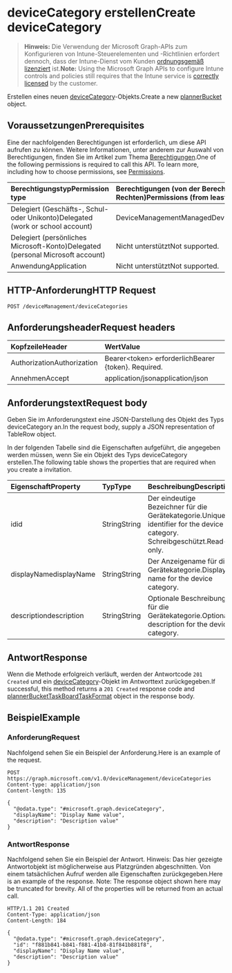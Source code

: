 # <a name="create-devicecategory"></a><span data-ttu-id="14db1-101">deviceCategory erstellen</span><span class="sxs-lookup"><span data-stu-id="14db1-101">Create deviceCategory</span></span>

> <span data-ttu-id="14db1-102">**Hinweis:** Die Verwendung der Microsoft Graph-APIs zum Konfigurieren von Intune-Steuerelementen und -Richtlinien erfordert dennoch, dass der Intune-Dienst vom Kunden [ordnungsgemäß lizenziert](https://go.microsoft.com/fwlink/?linkid=839381) ist.</span><span class="sxs-lookup"><span data-stu-id="14db1-102">**Note:** Using the Microsoft Graph APIs to configure Intune controls and policies still requires that the Intune service is [correctly licensed](https://go.microsoft.com/fwlink/?linkid=839381) by the customer.</span></span>

<span data-ttu-id="14db1-103">Erstellen eines neuen [deviceCategory](../resources/intune_onboarding_devicecategory.md)-Objekts.</span><span class="sxs-lookup"><span data-stu-id="14db1-103">Create a new [plannerBucket](../resources/intune_onboarding_devicecategory.md) object.</span></span>
## <a name="prerequisites"></a><span data-ttu-id="14db1-104">Voraussetzungen</span><span class="sxs-lookup"><span data-stu-id="14db1-104">Prerequisites</span></span>
<span data-ttu-id="14db1-p101">Eine der nachfolgenden Berechtigungen ist erforderlich, um diese API aufrufen zu können. Weitere Informationen, unter anderem zur Auswahl von Berechtigungen, finden Sie im Artikel zum Thema [Berechtigungen](../../../concepts/permissions_reference.md).</span><span class="sxs-lookup"><span data-stu-id="14db1-p101">One of the following permissions is required to call this API. To learn more, including how to choose permissions, see [Permissions](../../../concepts/permissions_reference.md).</span></span>

|<span data-ttu-id="14db1-107">Berechtigungstyp</span><span class="sxs-lookup"><span data-stu-id="14db1-107">Permission type</span></span>|<span data-ttu-id="14db1-108">Berechtigungen (von der Berechtigung mit den meisten Rechten zu der mit den wenigsten Rechten)</span><span class="sxs-lookup"><span data-stu-id="14db1-108">Permissions (from least to most privileged)</span></span>|
|:---|:---|
|<span data-ttu-id="14db1-109">Delegiert (Geschäfts-, Schul- oder Unikonto)</span><span class="sxs-lookup"><span data-stu-id="14db1-109">Delegated (work or school account)</span></span>|<span data-ttu-id="14db1-110">DeviceManagementManagedDevices.ReadWrite.All</span><span class="sxs-lookup"><span data-stu-id="14db1-110">DeviceManagementManagedDevices.ReadWrite.All</span></span>|
|<span data-ttu-id="14db1-111">Delegiert (persönliches Microsoft-Konto)</span><span class="sxs-lookup"><span data-stu-id="14db1-111">Delegated (personal Microsoft account)</span></span>|<span data-ttu-id="14db1-112">Nicht unterstützt</span><span class="sxs-lookup"><span data-stu-id="14db1-112">Not supported.</span></span>|
|<span data-ttu-id="14db1-113">Anwendung</span><span class="sxs-lookup"><span data-stu-id="14db1-113">Application</span></span>|<span data-ttu-id="14db1-114">Nicht unterstützt</span><span class="sxs-lookup"><span data-stu-id="14db1-114">Not supported.</span></span>|

## <a name="http-request"></a><span data-ttu-id="14db1-115">HTTP-Anforderung</span><span class="sxs-lookup"><span data-stu-id="14db1-115">HTTP Request</span></span>
<!-- {
  "blockType": "ignored"
}
-->
``` http
POST /deviceManagement/deviceCategories
```

## <a name="request-headers"></a><span data-ttu-id="14db1-116">Anforderungsheader</span><span class="sxs-lookup"><span data-stu-id="14db1-116">Request headers</span></span>
|<span data-ttu-id="14db1-117">Kopfzeile</span><span class="sxs-lookup"><span data-stu-id="14db1-117">Header</span></span>|<span data-ttu-id="14db1-118">Wert</span><span class="sxs-lookup"><span data-stu-id="14db1-118">Value</span></span>|
|:---|:---|
|<span data-ttu-id="14db1-119">Authorization</span><span class="sxs-lookup"><span data-stu-id="14db1-119">Authorization</span></span>|<span data-ttu-id="14db1-120">Bearer&lt;token&gt; erforderlich</span><span class="sxs-lookup"><span data-stu-id="14db1-120">Bearer {token}. Required.</span></span>|
|<span data-ttu-id="14db1-121">Annehmen</span><span class="sxs-lookup"><span data-stu-id="14db1-121">Accept</span></span>|<span data-ttu-id="14db1-122">application/json</span><span class="sxs-lookup"><span data-stu-id="14db1-122">application/json</span></span>|

## <a name="request-body"></a><span data-ttu-id="14db1-123">Anforderungstext</span><span class="sxs-lookup"><span data-stu-id="14db1-123">Request body</span></span>
<span data-ttu-id="14db1-124">Geben Sie im Anforderungstext eine JSON-Darstellung des Objekt des Typs deviceCategory an.</span><span class="sxs-lookup"><span data-stu-id="14db1-124">In the request body, supply a JSON representation of TableRow object.</span></span>

<span data-ttu-id="14db1-125">In der folgenden Tabelle sind die Eigenschaften aufgeführt, die angegeben werden müssen, wenn Sie ein Objekt des Typs deviceCategory erstellen.</span><span class="sxs-lookup"><span data-stu-id="14db1-125">The following table shows the properties that are required when you create a invitation.</span></span>

|<span data-ttu-id="14db1-126">Eigenschaft</span><span class="sxs-lookup"><span data-stu-id="14db1-126">Property</span></span>|<span data-ttu-id="14db1-127">Typ</span><span class="sxs-lookup"><span data-stu-id="14db1-127">Type</span></span>|<span data-ttu-id="14db1-128">Beschreibung</span><span class="sxs-lookup"><span data-stu-id="14db1-128">Description</span></span>|
|:---|:---|:---|
|<span data-ttu-id="14db1-129">id</span><span class="sxs-lookup"><span data-stu-id="14db1-129">id</span></span>|<span data-ttu-id="14db1-130">String</span><span class="sxs-lookup"><span data-stu-id="14db1-130">String</span></span>|<span data-ttu-id="14db1-131">Der eindeutige Bezeichner für die Gerätekategorie.</span><span class="sxs-lookup"><span data-stu-id="14db1-131">Unique identifier for the device category.</span></span> <span data-ttu-id="14db1-132">Schreibgeschützt.</span><span class="sxs-lookup"><span data-stu-id="14db1-132">Read-only.</span></span>|
|<span data-ttu-id="14db1-133">displayName</span><span class="sxs-lookup"><span data-stu-id="14db1-133">displayName</span></span>|<span data-ttu-id="14db1-134">String</span><span class="sxs-lookup"><span data-stu-id="14db1-134">String</span></span>|<span data-ttu-id="14db1-135">Der Anzeigename für die Gerätekategorie.</span><span class="sxs-lookup"><span data-stu-id="14db1-135">Display name for the device category.</span></span>|
|<span data-ttu-id="14db1-136">description</span><span class="sxs-lookup"><span data-stu-id="14db1-136">description</span></span>|<span data-ttu-id="14db1-137">String</span><span class="sxs-lookup"><span data-stu-id="14db1-137">String</span></span>|<span data-ttu-id="14db1-138">Optionale Beschreibung für die Gerätekategorie.</span><span class="sxs-lookup"><span data-stu-id="14db1-138">Optional description for the device category.</span></span>|



## <a name="response"></a><span data-ttu-id="14db1-139">Antwort</span><span class="sxs-lookup"><span data-stu-id="14db1-139">Response</span></span>
<span data-ttu-id="14db1-140">Wenn die Methode erfolgreich verläuft, werden der Antwortcode `201 Created` und ein [deviceCategory](../resources/intune_onboarding_devicecategory.md)-Objekt im Antworttext zurückgegeben.</span><span class="sxs-lookup"><span data-stu-id="14db1-140">If successful, this method returns a `201 Created` response code and [plannerBucketTaskBoardTaskFormat](../resources/intune_onboarding_devicecategory.md) object in the response body.</span></span>

## <a name="example"></a><span data-ttu-id="14db1-141">Beispiel</span><span class="sxs-lookup"><span data-stu-id="14db1-141">Example</span></span>
### <a name="request"></a><span data-ttu-id="14db1-142">Anforderung</span><span class="sxs-lookup"><span data-stu-id="14db1-142">Request</span></span>
<span data-ttu-id="14db1-143">Nachfolgend sehen Sie ein Beispiel der Anforderung.</span><span class="sxs-lookup"><span data-stu-id="14db1-143">Here is an example of the request.</span></span>
``` http
POST https://graph.microsoft.com/v1.0/deviceManagement/deviceCategories
Content-type: application/json
Content-length: 135

{
  "@odata.type": "#microsoft.graph.deviceCategory",
  "displayName": "Display Name value",
  "description": "Description value"
}
```

### <a name="response"></a><span data-ttu-id="14db1-144">Antwort</span><span class="sxs-lookup"><span data-stu-id="14db1-144">Response</span></span>
<span data-ttu-id="14db1-p103">Nachfolgend sehen Sie ein Beispiel der Antwort. Hinweis: Das hier gezeigte Antwortobjekt ist möglicherweise aus Platzgründen abgeschnitten. Von einem tatsächlichen Aufruf werden alle Eigenschaften zurückgegeben.</span><span class="sxs-lookup"><span data-stu-id="14db1-p103">Here is an example of the response. Note: The response object shown here may be truncated for brevity. All of the properties will be returned from an actual call.</span></span>
``` http
HTTP/1.1 201 Created
Content-Type: application/json
Content-Length: 184

{
  "@odata.type": "#microsoft.graph.deviceCategory",
  "id": "f881b841-b841-f881-41b8-81f841b881f8",
  "displayName": "Display Name value",
  "description": "Description value"
}
```



